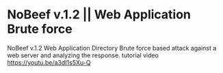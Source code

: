 # NoBeef v.1.2 || Web Application Brute force
NoBeef v.1.2
Web Application Directory Brute force based attack against a web server and analyzing the response.
tutorial video
https://youtu.be/a3dI1s5Xu-Q
